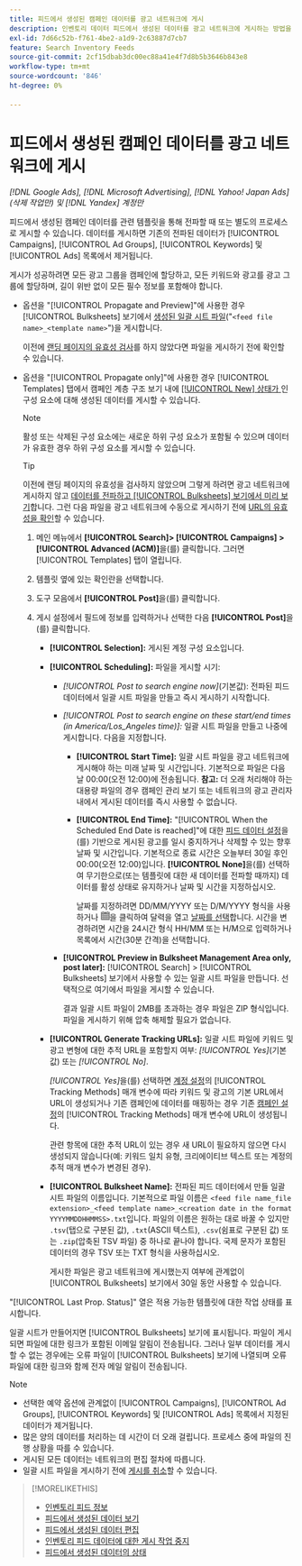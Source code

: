 ```yaml
---
title: 피드에서 생성된 캠페인 데이터를 광고 네트워크에 게시
description: 인벤토리 데이터 피드에서 생성된 데이터를 광고 네트워크에 게시하는 방법을 알아봅니다.
exl-id: 7d66c52b-f761-4be2-a1d9-2c63887d7cb7
feature: Search Inventory Feeds
source-git-commit: 2cf15dbab3dc00ec88a41e4f7d8b5b3646b843e8
workflow-type: tm+mt
source-wordcount: '846'
ht-degree: 0%

---
```


# 피드에서 생성된 캠페인 데이터를 광고 네트워크에 게시

*[!DNL Google Ads], [!DNL Microsoft Advertising], [!DNL Yahoo! Japan Ads] (삭제 작업만) 및 [!DNL Yandex] 계정만*

피드에서 생성된 캠페인 데이터를 관련 템플릿을 통해 전파할 때 또는 별도의 프로세스로 게시할 수 있습니다. 데이터를 게시하면 기존의 전파된 데이터가 [!UICONTROL Campaigns], [!UICONTROL Ad Groups], [!UICONTROL Keywords] 및 [!UICONTROL Ads] 목록에서 제거됩니다.

게시가 성공하려면 모든 광고 그룹을 캠페인에 할당하고, 모든 키워드와 광고를 광고 그룹에 할당하며, 길이 위반 없이 모든 필수 정보를 포함해야 합니다.

* 옵션을 &quot;[!UICONTROL Propagate and Preview]&quot;에 사용한 경우 [!UICONTROL Bulksheets] 보기에서 [생성된 일괄 시트 파일](/help/search-social-commerce/campaign-management/bulksheets/bulksheet-post.md)(&quot;`<feed file name>_<template name>`&quot;)을 게시합니다.

  이전에 [랜딩 페이지의 유효성 검사](/help/search-social-commerce/campaign-management/bulksheets/bulksheet-validate-landing-pages.md)를 하지 않았다면 파일을 게시하기 전에 확인할 수 있습니다.

* 옵션을 &quot;[!UICONTROL Propagate only]&quot;에 사용한 경우 [!UICONTROL Templates] 탭에서 캠페인 계층 구조 보기 내에 [[!UICONTROL New] 상태가 ](propagated-data-status.md)인 구성 요소에 대해 생성된 데이터를 게시할 수 있습니다.

  >[!NOTE]
  >
  >활성 또는 삭제된 구성 요소에는 새로운 하위 구성 요소가 포함될 수 있으며 데이터가 유효한 경우 하위 구성 요소를 게시할 수 있습니다.

  >[!TIP]
  >
  >이전에 랜딩 페이지의 유효성을 검사하지 않았으며 그렇게 하려면 광고 네트워크에 게시하지 않고 [데이터를 전파하고 [!UICONTROL Bulksheets] 보기에서 미리 보기](feed-data-propagate.md)합니다. 그런 다음 파일을 광고 네트워크에 수동으로 게시하기 전에 [URL의 유효성을 확인](/help/search-social-commerce/campaign-management/bulksheets/bulksheet-validate-landing-pages.md)할 수 있습니다.

   1. 메인 메뉴에서 **[!UICONTROL Search]> [!UICONTROL Campaigns] >[!UICONTROL Advanced (ACM)]**&#x200B;을(를) 클릭합니다. 그러면 [!UICONTROL Templates] 탭이 열립니다.

   1. 템플릿 옆에 있는 확인란을 선택합니다.

   1. 도구 모음에서 **[!UICONTROL Post]**&#x200B;을(를) 클릭합니다.

   1. 게시 설정에서 필드에 정보를 입력하거나 선택한 다음 **[!UICONTROL Post]**&#x200B;을(를) 클릭합니다.

      * **[!UICONTROL Selection]:** 게시된 계정 구성 요소입니다.

      * **[!UICONTROL Scheduling]:** 파일을 게시할 시기:

         * *[!UICONTROL Post to search engine now]*(기본값): 전파된 피드 데이터에서 일괄 시트 파일을 만들고 즉시 게시하기 시작합니다.

         * *[!UICONTROL Post to search engine on these start/end times (in America/Los_Angeles time)]:* 일괄 시트 파일을 만들고 나중에 게시합니다. 다음을 지정합니다.

            * **[!UICONTROL Start Time]:** 일괄 시트 파일을 광고 네트워크에 게시해야 하는 미래 날짜 및 시간입니다. 기본적으로 파일은 다음 날 00:00(오전 12:00)에 전송됩니다. **참고:** 더 오래 처리해야 하는 대용량 파일의 경우 캠페인 관리 보기 또는 네트워크의 광고 관리자 내에서 게시된 데이터를 즉시 사용할 수 없습니다.

            * **[!UICONTROL End Time]:** &quot;[!UICONTROL When the Scheduled End Date is reached]&quot;에 대한 [피드 데이터 설정](feed-settings-manage.md#feed-data-settings)을(를) 기반으로 게시된 광고를 일시 중지하거나 삭제할 수 있는 향후 날짜 및 시간입니다. 기본적으로 종료 시간은 오늘부터 30일 후인 00:00(오전 12:00)입니다. **[!UICONTROL None]**&#x200B;을(를) 선택하여 무기한으로(또는 템플릿에 대한 새 데이터를 전파할 때까지) 데이터를 활성 상태로 유지하거나 날짜 및 시간을 지정하십시오.

              날짜를 지정하려면 DD/MM/YYYY 또는 D/M/YYYY 형식을 사용하거나 ![달력](/help/search-social-commerce/assets/calendar.png "달력")을 클릭하여 달력을 열고 [날짜를 선택](/help/search-social-commerce/common-tasks/navigation-editing-selection/calendar.md)합니다. 시간을 변경하려면 시간을 24시간 형식 HH/MM 또는 H/M으로 입력하거나 목록에서 시간(30분 간격)을 선택합니다.

         * **[!UICONTROL Preview in Bulksheet Management Area only, post later]:** [!UICONTROL Search] > [!UICONTROL Bulksheets] 보기에서 사용할 수 있는 일괄 시트 파일을 만듭니다. 선택적으로 여기에서 파일을 게시할 수 있습니다.

           결과 일괄 시트 파일이 2MB를 초과하는 경우 파일은 ZIP 형식입니다. 파일을 게시하기 위해 압축 해제할 필요가 없습니다.

      * **[!UICONTROL Generate Tracking URLs]:** 일괄 시트 파일에 키워드 및 광고 변형에 대한 추적 URL을 포함할지 여부: *[!UICONTROL Yes]*(기본값) 또는 *[!UICONTROL No]*.

        *[!UICONTROL Yes]*&#x200B;을(를) 선택하면 [계정 설정](/help/search-social-commerce/campaign-management/accounts/ad-network-account-manage.md)의 [!UICONTROL Tracking Methods] 매개 변수에 따라 키워드 및 광고의 기본 URL에서 URL이 생성되거나 기존 캠페인에 데이터를 매핑하는 경우 기존 [캠페인 설정](/help/search-social-commerce/campaign-management/campaigns/campaign-manage.md)의 [!UICONTROL Tracking Methods] 매개 변수에 URL이 생성됩니다.

        관련 항목에 대한 추적 URL이 있는 경우 새 URL이 필요하지 않으면 다시 생성되지 않습니다(예: 키워드 일치 유형, 크리에이티브 텍스트 또는 계정의 추적 매개 변수가 변경된 경우).

      * **[!UICONTROL Bulksheet Name]:** 전파된 피드 데이터에서 만들 일괄 시트 파일의 이름입니다. 기본적으로 파일 이름은 `<feed file name_file extension>_<feed template name>_<creation date in the format YYYYMMDDHHMMSS>.txt`입니다. 파일의 이름은 원하는 대로 바꿀 수 있지만 `.tsv`(탭으로 구분된 값), `.txt`(ASCII 텍스트), `.csv`(쉼표로 구분된 값) 또는 `.zip`(압축된 TSV 파일) 중 하나로 끝나야 합니다. 국제 문자가 포함된 데이터의 경우 TSV 또는 TXT 형식을 사용하십시오.

        게시한 파일은 광고 네트워크에 게시했는지 여부에 관계없이 [!UICONTROL Bulksheets] 보기에서 30일 동안 사용할 수 있습니다.

&quot;[!UICONTROL Last Prop. Status]&quot; 열은 적용 가능한 템플릿에 대한 작업 상태를 표시합니다.

일괄 시트가 만들어지면 [!UICONTROL Bulksheets] 보기에 표시됩니다. 파일이 게시되면 파일에 대한 링크가 포함된 이메일 알림이 전송됩니다. 그러나 일부 데이터를 게시할 수 없는 경우에는 오류 파일이 [!UICONTROL Bulksheets] 보기에 나열되며 오류 파일에 대한 링크와 함께 전자 메일 알림이 전송됩니다.

>[!NOTE]
>
>* 선택한 예약 옵션에 관계없이 [!UICONTROL Campaigns], [!UICONTROL Ad Groups], [!UICONTROL Keywords] 및 [!UICONTROL Ads] 목록에서 지정된 데이터가 제거됩니다.
>* 많은 양의 데이터를 처리하는 데 시간이 더 오래 걸립니다. 프로세스 중에 파일의 진행 상황을 따를 수 있습니다.
>* 게시된 모든 데이터는 네트워크의 편집 절차에 따릅니다.
>* 일괄 시트 파일을 게시하기 전에 [게시를 취소](/help/search-social-commerce/campaign-management/bulksheets/bulksheet-stop-job.md)할 수 있습니다.

>[!MORELIKETHIS]
>
>* [인벤토리 피드 정보](inventory-feeds-about.md)
>* [피드에서 생성된 데이터 보기](propagated-data-view.md)
>* [피드에서 생성된 데이터 편집](propagated-data-edit.md)
>* [인벤토리 피드 데이터에 대한 게시 작업 중지](stop-job.md)
>* [피드에서 생성된 데이터의 상태](propagated-data-status.md)
